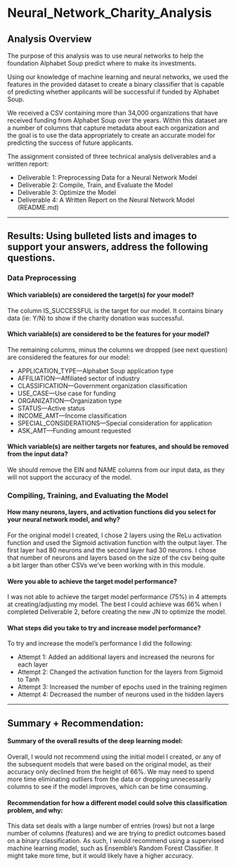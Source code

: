 # Neural_Network_Charity_Analysis

## Analysis Overview

The purpose of this analysis was to use neural networks to help the foundation Alphabet Soup predict where to make its investments.

Using our knowledge of machine learning and neural networks, we used the features in the provided dataset to create a binary classifier that is capable of predicting whether applicants will be successful if funded by Alphabet Soup.

We received a CSV containing more than 34,000 organizations that have received funding from Alphabet Soup over the years. Within this dataset are a number of columns that capture metadata about each organization and the goal is to use the data appropriately to create an accurate model for predicting the success of future applicants. 

The assignment consisted of three technical analysis deliverables and a written report:

* Deliverable 1: Preprocessing Data for a Neural Network Model
* Deliverable 2: Compile, Train, and Evaluate the Model
* Deliverable 3: Optimize the Model
* Deliverable 4: A Written Report on the Neural Network Model (README.md)

- - - - 

## Results: Using bulleted lists and images to support your answers, address the following questions.

### Data Preprocessing

#### Which variable(s) are considered the target(s) for your model?

The column IS_SUCCESSFUL is the target for our model. It contains binary data (ie: Y/N) to show if the charity donation was successful.

#### Which variable(s) are considered to be the features for your model?

The remaining columns, minus the columns we dropped (see next question) are considered the features for our model: 

* APPLICATION_TYPE—Alphabet Soup application type
* AFFILIATION—Affiliated sector of industry
* CLASSIFICATION—Government organization classification
* USE_CASE—Use case for funding
* ORGANIZATION—Organization type
* STATUS—Active status
* INCOME_AMT—Income classification
* SPECIAL_CONSIDERATIONS—Special consideration for application
* ASK_AMT—Funding amount requested

#### Which variable(s) are neither targets nor features, and should be removed from the input data?

We should remove the EIN and NAME columns from our input data, as they will not support the accuracy of the model.

### Compiling, Training, and Evaluating the Model

#### How many neurons, layers, and activation functions did you select for your neural network model, and why?

For the original model I created, I chose 2 layers using the ReLu activation function and used the Sigmoid activation function with the output layer. The first layer had 80 neurons and the second layer had 30 neurons. I chose that number of neurons and layers based on the size of the csv being quite a bit larger than other CSVs we’ve been working with in this module. 

#### Were you able to achieve the target model performance?

I was not able to achieve the target model performance (75%) in 4 attempts at creating/adjusting my model. The best I could achieve was 66% when I completed Deliverable 2, before creating the new JN to optimize the model.

#### What steps did you take to try and increase model performance?

To try and increase the model’s performance I did the following:

* Attempt 1: Added an additional layers and increased the neurons for each layer
* Attempt 2: Changed the activation function for the layers from Sigmoid to Tanh
* Attempt 3: Increased the number of epochs used in the training regimen
* Attempt 4: Decreased the number of neurons used in the hidden layers

- - - - 

## Summary + Recommendation: 

#### Summary of the overall results of the deep learning model:

Overall, I would not recommend using the initial model I created, or any of the subsequent models that were based on the original model, as their accuracy only declined from the height of 66%. We may need to spend more time eliminating outliers from the data or dropping unnecessarily columns to see if the model improves, which can be time consuming.

#### Recommendation for how a different model could solve this classification problem, and why:

This data set deals with a large number of entries (rows) but not a large number of columns (features) and we are trying to predict outcomes based on a binary classification. As such, I would recommend using a supervised machine learning model, such as Ensemble’s Random Forest Classifier. It might take more time, but it would likely have a higher accuracy. 

